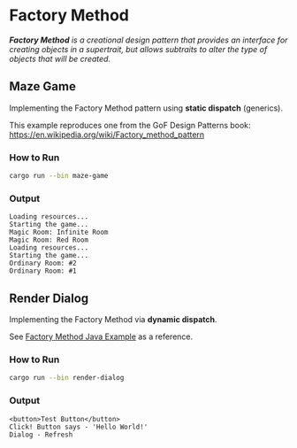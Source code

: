 # Factory Method

_**Factory Method** is a creational design pattern that provides an interface
for creating objects in a supertrait, but allows subtraits to alter the type
of objects that will be created._

## Maze Game

Implementing the Factory Method pattern using **static dispatch** (generics).

This example reproduces one from the GoF Design Patterns book:
https://en.wikipedia.org/wiki/Factory_method_pattern

### How to Run

```bash
cargo run --bin maze-game
```

### Output

```
Loading resources...
Starting the game...
Magic Room: Infinite Room
Magic Room: Red Room
Loading resources...
Starting the game...
Ordinary Room: #2
Ordinary Room: #1
```

## Render Dialog

Implementing the Factory Method via **dynamic dispatch**.

See [Factory Method Java Example](https://refactoring.guru/design-patterns/factory-method/java/example)
as a reference.

### How to Run

```bash
cargo run --bin render-dialog
```

### Output

```
<button>Test Button</button>
Click! Button says - 'Hello World!'
Dialog - Refresh
```
